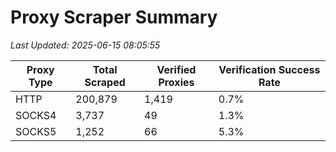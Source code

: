 # Proxy Scraper Summary

_Last Updated: 2025-06-15 08:05:55_

| Proxy Type | Total Scraped | Verified Proxies | Verification Success Rate |
|------------|--------------|------------------|--------------------------|
| HTTP | 200,879 | 1,419 | 0.7% |
| SOCKS4 | 3,737 | 49 | 1.3% |
| SOCKS5 | 1,252 | 66 | 5.3% |

